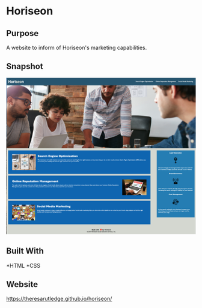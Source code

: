 # Horiseon

## Purpose
A website to inform of Horiseon's marketing capabilities.

## Snapshot
![Website Snapshot](./assets/images/screen-shot.png)

## Built With
*HTML
*CSS

## Website
https://theresarutledge.github.io/horiseon/

